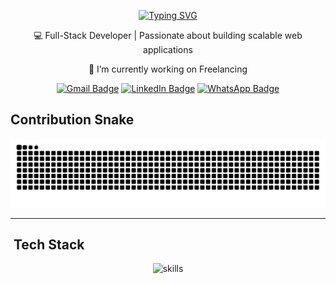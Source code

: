 <div align="center">

<!-- Typing SVG -->
<p align="center">
  <a href="https://github.com/pranjitbis">
    <img src="https://readme-typing-svg.herokuapp.com?font=Fira+Code&weight=600&size=32&pause=800&color=36BCF7&center=true&vCenter=true&width=700&lines=Hi+there+👋;My+name+is+Pranjit;I+am+a+Full+Stack+Developer;" alt="Typing SVG" />
  </a>
</p>


💻 Full-Stack Developer | Passionate about building scalable web applications

<p>🔭 I’m currently working on Freelancing</p>

</div>

<div align="center">

[![Gmail Badge](https://img.shields.io/badge/Gmail-333333?style=for-the-badge&logo=gmail&logoColor=red)](mailto:pranjitbiswas230@gmail.com)
[![LinkedIn Badge](https://img.shields.io/badge/LinkedIn-0A66C2?style=for-the-badge&logo=linkedin&logoColor=white)](https://www.linkedin.com/in/pranjit-biswas-42066526b/)
[![WhatsApp Badge](https://img.shields.io/badge/WhatsApp-25D366?style=for-the-badge&logo=whatsapp&logoColor=white)](https://wa.me/7099501699)


</div>



## <div> Contribution Snake</div>

<p align="center">
  <img src="https://raw.githubusercontent.com/pranjitbis/pranjitbis/output/snake.svg" alt="Contribution Snake" />
</p>

---

## ​​ Tech Stack

<div align="center">
  <img
    src="https://skillicons.dev/icons?i=bootstrap,html,css,vscode,github,figma,tailwind,git,javascript,react,nextjs,nodejs,express"
    alt="skills"
    className="max-w-full"
  />
</div>





